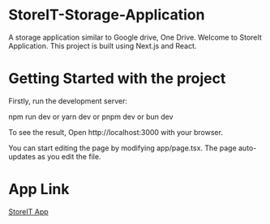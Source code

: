 # StoreIT-Storage-Application
A storage application similar to Google drive, One Drive. 
Welcome to StoreIt Application. This project is built using Next.js and React. 
# Getting Started with the project
Firstly, run the development server:

npm run dev
or
yarn dev
or
pnpm dev
or
bun dev

To see the result, Open http://localhost:3000 with your browser.

You can start editing the page by modifying app/page.tsx. The page auto-updates as you edit the file.

# App Link 
[StoreIT App](store-it-storage-application-al0fpcsx6.vercel.app)





